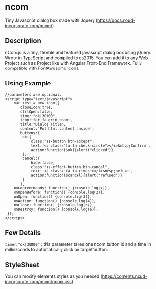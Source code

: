 # ncom
Tiny Javascript dialog box made with Jquery
(https://docs.noud-incorporate.com/ncom/)

## Description
nCom.js is a tiny, flexible and featured javascript dialog box using jQuery. Wrote in TypeScript and compiled to es2015.
You can add it to any Web Project such as Project like with Angular Front-End Framework.
Fully compatible with FontAwesome Icons.

## Using Example
```
//parameters are optional.
<script type="text/javascript">
    var test = new ncom({
       closeIcon:true,
       ctrlOpen:false,
       timer:"ok|30000",
       icon:"far fa-grin-beam",
       title:"Dialog Title",
       content:'Put html content inside',
       buttons:{
        ok:{
            class:"as-button btn-accept",
            text:'<i class="fa fa-check-circle"></i>&nbsp;Confirm',
            action:function($ok){alert("clicked")}
        },
        cancel:{
            hide:false,
            class:"as-effect-button btn-cancel",
            text:'<i class="fa fa-times"></i>&nbsp;Refuse',
            action:function($cancel){alert("refused")}
        }
       },
    onContentReady: function() {console.log(1)},
    onOpenBefore: function() {console.log(2)},
    onOpen: function() {console.log(3)},
    onAction: function() {console.log(4)},
    onClose: function() {console.log(5)},
    onDestroy: function() {console.log(6)},
 });
</script>
```

## Few Details

`timer:"ok|30000"` : this parameter takes one ncom button id and a  time in milliseconds to automatically click on target'button.

## StyleSheet
You can modify elements styles as you needed
(https://contents.noud-incorporate.com/ncom/ncom.css)
